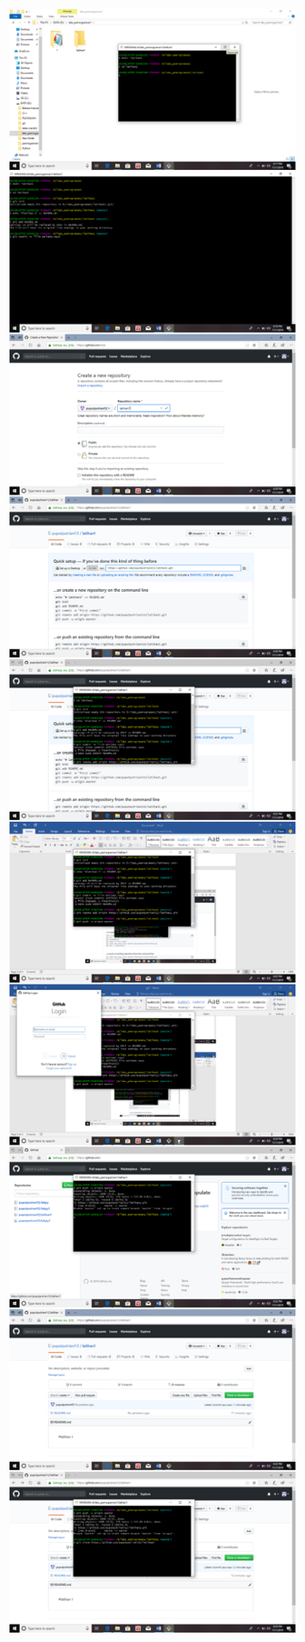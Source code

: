 ![](Screenshot/1.png)
![](Screenshot/2.png)
![](Screenshot/3.png)
![](Screenshot/4.png)
![](Screenshot/5.png)
![](Screenshot/6.png)
![](Screenshot/7.png)
![](Screenshot/8.png)
![](Screenshot/9.png)
![](Screenshot/10.png)
